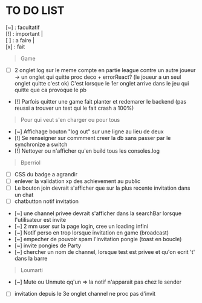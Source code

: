 # TO DO LIST

[~] : facultatif
<br/>
[!] : important |
<br/>
[ ] : a faire |
<br/>
[x] : fait
<br/>
> Game
 - [ ] 2 onglet log sur le meme compte en partie league contre un autre joueur -> un onglet qui quitte proc deco + errorReact? (le joueur a un seul onglet quitte c'est ok)
   C'est lorsque le 1er onglet arrive dans le jeu qui quitte que ca provoque le pb
 - [!] Parfois quitter une game fait planter et redemarer le backend (pas reussi a trouver un test qui le fait crash a 100%)

> Pour qui veut s'en charger ou pour tous
 - [~] Affichage bouton "log out" sur une ligne au lieu de deux
 - [!] Se renseigner sur commment creer la db sans passer par le synchronize a switch
 - [!] Nettoyer ou n'afficher qu'en build tous les consoles.log

> Bperriol
 - [ ] CSS du badge a agrandir
 - [ ] enlever la validation xp des achievement au public
 - [ ] Le bouton join devrait s'afficher que sur la plus recente invitation dans un chat
 - [ ] chatbutton notif invitation
 - [~] une channel privee devrait s'afficher dans la searchBar lorsque l'utilisateur est invite
 - [~] 2 mm user sur la page login, cree un loading infini
 - [~] Notif perso en trop lorsque invitation en game (broadcast)
 - [~] empecher de pouvoir spam l'invitation pongie (toast en boucle)
 - [~] invite pongies de Party
 - [~] chercher un nom de channel, lorsque test est privee et qu'on ecrit 't' dans la barre

 > Loumarti
 - [~] Mute ou Unmute qq'un => la notif n'apparait pas chez le sender 
 - [ ] invitation depuis le 3e onglet channel ne proc pas d'invit